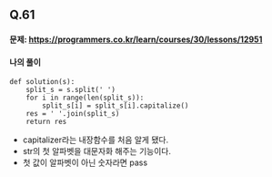 ## Q.61
#### 문제: https://programmers.co.kr/learn/courses/30/lessons/12951
#### 나의 풀이
``` 
def solution(s):
    split_s = s.split(' ')
    for i in range(len(split_s)):
        split_s[i] = split_s[i].capitalize()
    res = ' '.join(split_s)
    return res
```

- capitalizer라는 내장함수를 처음 알게 됐다.
- str의 첫 알파벳을 대문자화 해주는 기능이다.
- 첫 값이 알파벳이 아닌 숫자라면 pass